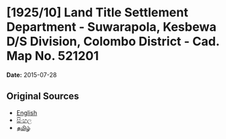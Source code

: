 # [1925/10] Land Title Settlement Department - Suwarapola, Kesbewa D/S Division, Colombo District - Cad. Map No. 521201

**Date:** 2015-07-28

## Original Sources

- [English](https://documents.gov.lk/view/extra-gazettes/2015/7/1925-10_E.pdf)
- [සිංහල](https://documents.gov.lk/view/extra-gazettes/2015/7/1925-10_S.pdf)
- [தமிழ்](https://documents.gov.lk/view/extra-gazettes/2015/7/1925-10_T.pdf)
